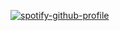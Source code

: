[![spotify-github-profile](https://spotify-github-profile.vercel.app/api/view?uid=zsjw8bffyt0md4e3u2z7e3faj&cover_image=true&theme=compact)]()

